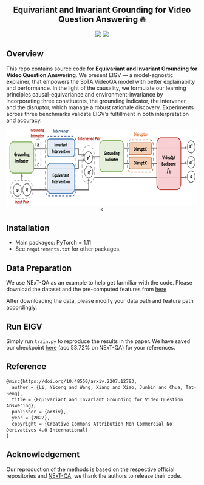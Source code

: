 <h2 align="center">
Equivariant and Invariant Grounding for Video Question Answering 🔥
</h2>

<div align="center">

[![](https://img.shields.io/badge/paper-pink?style=plastic&logo=GitBook)](https://arxiv.org/pdf/2207.12783.pdf)
[![](https://img.shields.io/badge/-github-grey?style=plastic&logo=github)](https://github.com/yl3800/EIGV) 
<!-- [![](https://img.shields.io/badge/video-red?style=plastic&logo=airplayvideo)](https://youtu.be/wJhR9_dcsaM)  -->
</div>

## Overview 
This repo contains source code for **Equivariant and Invariant Grounding for Video Question Answering**. We present EIGV — a model-agnostic explainer, that empowers the SoTA VideoQA model with better explainabilty and performance. In the light of the causality, we formulate our learning principles causal-equivariance and environment-invariance by incorporating three constituents, the grounding indicator, the intervener, and the disruptor, which manage a robust rationale discovery. Experiments across three benchmarks validate EIGV’s fulfillment in both interpretation and accuracy.
<p align="center">
    <img src="figures/framework.png" height="200">< </center>
</p>

## Installation
- Main packages: PyTorch = 1.11 
- See `requirements.txt` for other packages.

## Data Preparation
We use NExT-QA as an example to help get farmiliar with the code. Please download the dataset and the pre-computed features from [here](https://github.com/doc-doc/NExT-QA)

After downloading the data, please modify your data path and feature path accordingly.

## Run EIGV
Simply run `train.py` to reproduce the results in the paper. We have saved our checkpoint [here](https://drive.google.com/file/d/1JNcD_nFHzYdjtwy8bMH8vshXyAzrNkZ0/view?usp=sharing) (acc 53.72% on NExT-QA) for your references.

## Reference 
```
@misc{https://doi.org/10.48550/arxiv.2207.12783,
  author = {Li, Yicong and Wang, Xiang and Xiao, Junbin and Chua, Tat-Seng},
  title = {Equivariant and Invariant Grounding for Video Question Answering},
  publisher = {arXiv},
  year = {2022},
  copyright = {Creative Commons Attribution Non Commercial No Derivatives 4.0 International}
}

```

## Acknowledgement
Our reproduction of the methods is based on the respective official repositories and [NExT-QA](https://github.com/doc-doc/NExT-OE), we thank the authors to release their code.
